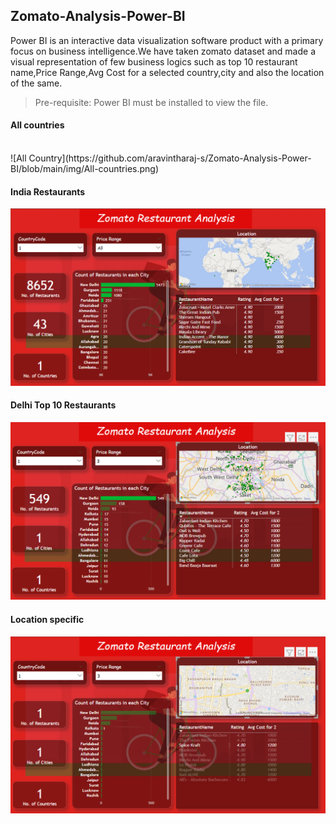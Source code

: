 ## Zomato-Analysis-Power-BI

Power BI is an interactive data visualization software product with a primary focus on business intelligence.We have taken zomato dataset and made a visual representation of few business logics such as top 10 restaurant name,Price Range,Avg Cost for a selected country,city and also the location of the same.


>Pre-requisite: Power BI must be installed to view the file.



#### All countries
<br>
![All Country](https://github.com/aravintharaj-s/Zomato-Analysis-Power-BI/blob/main/img/All-countries.png)


#### India Restaurants
![Indian Restaurants](https://github.com/aravintharaj-s/Zomato-Analysis-Power-BI/blob/main/img/India-restaurants.png)

#### Delhi Top 10 Restaurants
![Top 10 Delhi](https://github.com/aravintharaj-s/Zomato-Analysis-Power-BI/blob/main/img/Delhi-Restaurants.png)

#### Location specific
![Map](https://github.com/aravintharaj-s/Zomato-Analysis-Power-BI/blob/main/img/Location-specific.png)


